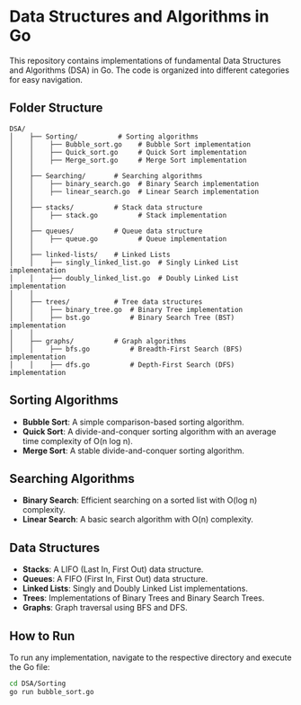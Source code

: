 # Data Structures and Algorithms in Go

This repository contains implementations of fundamental Data Structures and Algorithms (DSA) in Go. The code is organized into different categories for easy navigation.

## Folder Structure
```
DSA/                
│    ├── Sorting/          # Sorting algorithms
│    │    ├── Bubble_sort.go    # Bubble Sort implementation
│    │    ├── Quick_sort.go     # Quick Sort implementation
│    │    ├── Merge_sort.go     # Merge Sort implementation
│    │
│    ├── Searching/       # Searching algorithms
│    │    ├── binary_search.go  # Binary Search implementation
│    │    ├── linear_search.go  # Linear Search implementation
│    │
│    ├── stacks/          # Stack data structure
│    │    ├── stack.go          # Stack implementation
│    │
│    ├── queues/          # Queue data structure
│    │    ├── queue.go          # Queue implementation
│    │
│    ├── linked-lists/    # Linked Lists
│    │    ├── singly_linked_list.go  # Singly Linked List implementation
│    │    ├── doubly_linked_list.go  # Doubly Linked List implementation
│    │
│    ├── trees/           # Tree data structures
│    │    ├── binary_tree.go  # Binary Tree implementation
│    │    ├── bst.go          # Binary Search Tree (BST) implementation
│    │
│    ├── graphs/          # Graph algorithms
│    │    ├── bfs.go          # Breadth-First Search (BFS) implementation
│    │    ├── dfs.go          # Depth-First Search (DFS) implementation
```

## Sorting Algorithms
- **Bubble Sort**: A simple comparison-based sorting algorithm.
- **Quick Sort**: A divide-and-conquer sorting algorithm with an average time complexity of O(n log n).
- **Merge Sort**: A stable divide-and-conquer sorting algorithm.

## Searching Algorithms
- **Binary Search**: Efficient searching on a sorted list with O(log n) complexity.
- **Linear Search**: A basic search algorithm with O(n) complexity.

## Data Structures
- **Stacks**: A LIFO (Last In, First Out) data structure.
- **Queues**: A FIFO (First In, First Out) data structure.
- **Linked Lists**: Singly and Doubly Linked List implementations.
- **Trees**: Implementations of Binary Trees and Binary Search Trees.
- **Graphs**: Graph traversal using BFS and DFS.

## How to Run
To run any implementation, navigate to the respective directory and execute the Go file:
```sh
cd DSA/Sorting
go run bubble_sort.go
```





